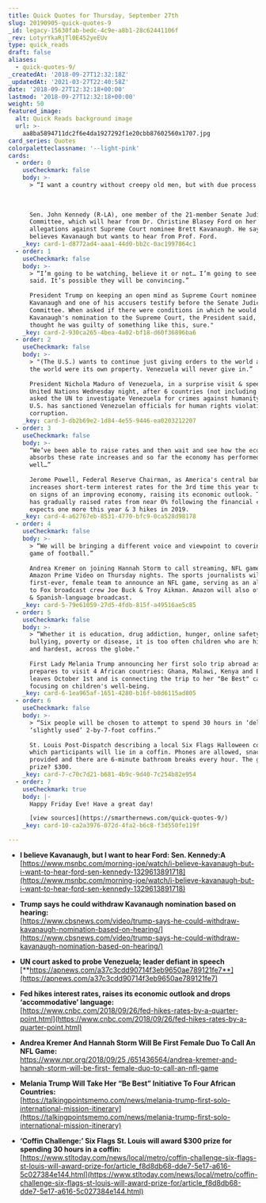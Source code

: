```yaml
---
title: Quick Quotes for Thursday, September 27th
slug: 20190905-quick-quotes-9
_id: legacy-15630fab-bedc-4c9e-a8b1-28c62441106f
_rev: LotyrYkaRjTl0E452yeEUv
type: quick_reads
draft: false
aliases:
  - quick-quotes-9/
_createdAt: '2018-09-27T12:32:18Z'
_updatedAt: '2021-03-27T22:40:58Z'
date: '2018-09-27T12:32:18+00:00'
lastmod: '2018-09-27T12:32:18+00:00'
weight: 50
featured_image:
  alt: Quick Reads background image
  url: >-
    aa8ba5894711dc2f6e4da1927292f1e20cbb87602560x1707.jpg
card_series: Quotes
colorpaletteclassname: '--light-pink'
cards:
  - order: 0
    useCheckmark: false
    body: >-
      > “I want a country without creepy old men, but with due process.”  
        
        
        
      Sen. John Kennedy (R-LA), one member of the 21-member Senate Judiciary
      Committee, which will hear from Dr. Christine Blasey Ford on her
      allegations against Supreme Court nominee Brett Kavanaugh. He says he
      believes Kavanaugh but wants to hear from Prof. Ford.
    _key: card-1-d8772ad4-aaa1-44d0-bb2c-0ac1997864c1
  - order: 1
    useCheckmark: false
    body: >-
      > “I’m going to be watching, believe it or not… I’m going to see what’s
      said. It’s possible they will be convincing.”  
        
      President Trump on keeping an open mind as Supreme Court nominee Brett
      Kavanaugh and one of his accusers testify before the Senate Judiciary
      Committee. When asked if there were conditions in which he would withdraw
      Kavanaugh's nomination to the Supreme Court, the President said, "If I
      thought he was guilty of something like this, sure."
    _key: card-2-930ca265-4bea-4a02-bf18-d60f36896ba6
  - order: 2
    useCheckmark: false
    body: >-
      > "(The U.S.) wants to continue just giving orders to the world as though
      the world were its own property. Venezuela will never give in.”  
        
      President Nichola Maduro of Venezuela, in a surprise visit & speech to the
      United Nations Wednesday night, after 6 countries (not including the U.S.)
      asked the UN to investigate Venezuela for crimes against humanity; the
      U.S. has sanctioned Venezuelan officials for human rights violations &
      corruption.
    _key: card-3-db2b69e2-1d84-4e55-9446-ea0203212207
  - order: 3
    useCheckmark: false
    body: >-
      “We’ve been able to raise rates and then wait and see how the economy
      absorbs these rate increases and so far the economy has performed very
      well…”  
        
      Jerome Powell, Federal Reserve Chairman, as America's central bank
      increases short-term interest rates for the 3rd time this year to 2-2.25%
      on signs of an improving economy, raising its economic outlook. The Fed
      has gradually raised rates from near 0% following the financial crisis and
      expects one more this year & 3 hikes in 2019.
    _key: card-4-a62767eb-8531-4770-bfc9-0ca528d98178
  - order: 4
    useCheckmark: false
    body: >-
      > “We will be bringing a different voice and viewpoint to covering the
      game of football.”  
        
      Andrea Kremer on joining Hannah Storm to call streaming, NFL games for
      Amazon Prime Video on Thursday nights. The sports journalists will be the
      first-ever, female team to announce an NFL game, serving as an alternative
      to Fox broadcast crew Joe Buck & Troy Aikman. Amazon will also offer a UK
      & Spanish-language broadcast.
    _key: card-5-79e61059-27d5-4fdb-815f-a49516ae5c85
  - order: 5
    useCheckmark: false
    body: >-
      > “Whether it is education, drug addiction, hunger, online safety or
      bullying, poverty or disease, it is too often children who are hit first,
      and hardest, across the globe."  
        
      First Lady Melania Trump announcing her first solo trip abroad as she
      prepares to visit 4 African countries: Ghana, Malawi, Kenya and Egypt. She
      leaves October 1st and is connecting the trip to her "Be Best" campaign
      focusing on children's well-being.
    _key: card-6-1ea965af-1651-4280-b16f-b8d6115ad805
  - order: 6
    useCheckmark: false
    body: >-
      > “Six people will be chosen to attempt to spend 30 hours in ‘deluxe,’
      ‘slightly used’ 2-by-7-foot coffins.”  
        
      St. Louis Post-Dispatch describing a local Six Flags Halloween contest in
      which participants will lie in a coffin. Phones are allowed, snacks are
      provided and there are 6-minute bathroom breaks every hour. The grand
      prize? $300.
    _key: card-7-c70c7d21-b681-4b9c-9d40-7c254b82e954
  - order: 7
    useCheckmark: true
    body: |-
      Happy Friday Eve! Have a great day!

      [view sources](https://smarthernews.com/quick-quotes-9/)
    _key: card-10-ca2a3976-072d-4fa2-b6c8-f3d550fe119f

---
```

* **I believe Kavanaugh, but I want to hear Ford: Sen. Kennedy:A**  
[https://www.msnbc.com/morning-joe/watch/i-believe-kavanaugh-but-i-want-to-hear-ford-sen-kennedy-1329613891718](https://www.msnbc.com/morning-joe/watch/i-believe-kavanaugh-but-i-want-to-hear-ford-sen-kennedy-1329613891718)
* **Trump says he could withdraw Kavanaugh nomination based on hearing:**  
[https://www.cbsnews.com/video/trump-says-he-could-withdraw-kavanaugh-nomination-based-on-hearing/](https://www.cbsnews.com/video/trump-says-he-could-withdraw-kavanaugh-nomination-based-on-hearing/)
* **UN court asked to probe Venezuela; leader defiant in speech**  
[**https://apnews.com/a37c3cdd90714f3eb9650ae789121fe7**](https://apnews.com/a37c3cdd90714f3eb9650ae789121fe7)  

* **Fed hikes interest rates, raises its economic outlook and drops ‘accommodative’ language:**  
[https://www.cnbc.com/2018/09/26/fed-hikes-rates-by-a-quarter-point.html](https://www.cnbc.com/2018/09/26/fed-hikes-rates-by-a-quarter-point.html)
* **Andrea Kremer And Hannah Storm Will Be First Female Duo To Call An NFL Game:**  
[https://www.npr.org/2018/09/25 /651436564/andrea-kremer-and- hannah-storm-will-be-first- female-duo-to-call-an-nfl-game](https://www.npr.org/2018/09/25/651436564/andrea-kremer-and-hannah-storm-will-be-first-female-duo-to-call-an-nfl-game)
* **Melania Trump Will Take Her “Be Best” Initiative To Four African Countries:**  
[https://talkingpointsmemo.com/news/melania-trump-first-solo-international-mission-itinerary](https://talkingpointsmemo.com/news/melania-trump-first-solo-international-mission-itinerary)
* **‘Coffin Challenge:’ Six Flags St. Louis will award $300 prize for spending 30 hours in a coffin:**  
[https://www.stltoday.com/news/local/metro/coffin-challenge-six-flags-st-louis-will-award-prize-for/article_f8d8db68-dde7-5e17-a616-5c027384e144.html](https://www.stltoday.com/news/local/metro/coffin-challenge-six-flags-st-louis-will-award-prize-for/article_f8d8db68-dde7-5e17-a616-5c027384e144.html)